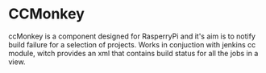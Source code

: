 CCMonkey
========

ccMonkey is a component designed for RasperryPi and it's aim is to notify build failure for a selection of projects. Works in conjuction with jenkins cc module, witch provides an xml that contains build status for all the jobs in a view.


